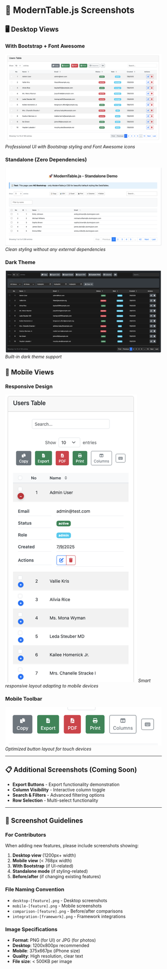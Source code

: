 # 📸 ModernTable.js Screenshots

## 🖥️ Desktop Views

### With Bootstrap + Font Awesome
![ModernTable with Bootstrap](./screenshots/desktop-bootstrap.png)
*Professional UI with Bootstrap styling and Font Awesome icons*

### Standalone (Zero Dependencies)
![ModernTable Standalone](./screenshots/desktop-standalone.png)
*Clean styling without any external dependencies*

### Dark Theme
![ModernTable Dark Theme](./screenshots/desktop-dark.png)
*Built-in dark theme support*

## 📱 Mobile Views

### Responsive Design
![Mobile Responsive](./screenshots/mobile-responsive.png)
*Smart responsive layout adapting to mobile devices*

### Mobile Toolbar
![Mobile Toolbar](./screenshots/mobile-toolbar.png)
*Optimized button layout for touch devices*

---

## 📋 Additional Screenshots (Coming Soon)

- **Export Buttons** - Export functionality demonstration
- **Column Visibility** - Interactive column toggle
- **Search & Filters** - Advanced filtering options
- **Row Selection** - Multi-select functionality

---

## 📝 Screenshot Guidelines

### For Contributors

When adding new features, please include screenshots showing:

1. **Desktop view** (1200px+ width)
2. **Mobile view** (< 768px width)
3. **With Bootstrap** (if UI-related)
4. **Standalone mode** (if styling-related)
5. **Before/after** (if changing existing features)

### File Naming Convention

- `desktop-[feature].png` - Desktop screenshots
- `mobile-[feature].png` - Mobile screenshots
- `comparison-[feature].png` - Before/after comparisons
- `integration-[framework].png` - Framework integrations

### Image Specifications

- **Format**: PNG (for UI) or JPG (for photos)
- **Desktop**: 1200x800px recommended
- **Mobile**: 375x667px (iPhone size)
- **Quality**: High resolution, clear text
- **File size**: < 500KB per image
